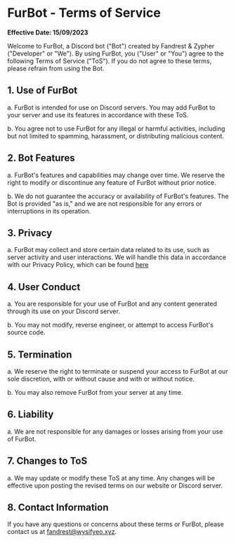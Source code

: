 # FurBot - Terms of Service

**Effective Date: 15/09/2023**

Welcome to FurBot, a Discord bot ("Bot") created by Fandrest & Zypher ("Developer" or "We"). By using FurBot, you ("User" or "You") agree to the following Terms of Service ("ToS"). If you do not agree to these terms, please refrain from using the Bot.

## 1. Use of FurBot

a. FurBot is intended for use on Discord servers. You may add FurBot to your server and use its features in accordance with these ToS.

b. You agree not to use FurBot for any illegal or harmful activities, including but not limited to spamming, harassment, or distributing malicious content.

## 2. Bot Features

a. FurBot's features and capabilities may change over time. We reserve the right to modify or discontinue any feature of FurBot without prior notice.

b. We do not guarantee the accuracy or availability of FurBot's features. The Bot is provided "as is," and we are not responsible for any errors or interruptions in its operation.

## 3. Privacy

a. FurBot may collect and store certain data related to its use, such as server activity and user interactions. We will handle this data in accordance with our Privacy Policy, which can be found [here](https://github.com/TheXploler/Furbot-docs/blob/main/Privacy-Policy.md)

## 4. User Conduct

a. You are responsible for your use of FurBot and any content generated through its use on your Discord server.

b. You may not modify, reverse engineer, or attempt to access FurBot's source code.

## 5. Termination

a. We reserve the right to terminate or suspend your access to FurBot at our sole discretion, with or without cause and with or without notice.

b. You may also remove FurBot from your server at any time.

## 6. Liability

a. We are not responsible for any damages or losses arising from your use of FurBot.

## 7. Changes to ToS

a. We may update or modify these ToS at any time. Any changes will be effective upon posting the revised terms on our website or Discord server.

## 8. Contact Information

If you have any questions or concerns about these terms or FurBot, please contact us at fandrest@wysifyeo.xyz.
